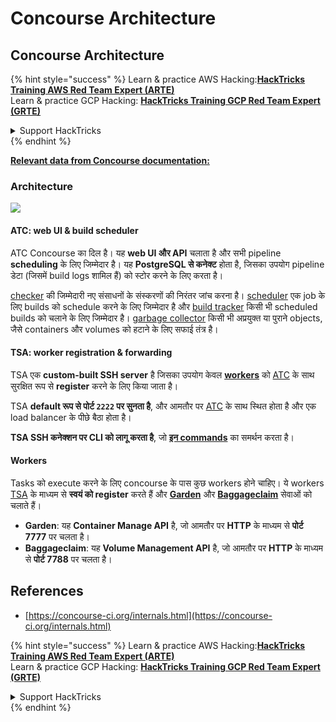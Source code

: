 # Concourse Architecture

## Concourse Architecture

{% hint style="success" %}
Learn & practice AWS Hacking:<img src="/.gitbook/assets/image.png" alt="" data-size="line">[**HackTricks Training AWS Red Team Expert (ARTE)**](https://training.hacktricks.xyz/courses/arte)<img src="/.gitbook/assets/image.png" alt="" data-size="line">\
Learn & practice GCP Hacking: <img src="/.gitbook/assets/image (2).png" alt="" data-size="line">[**HackTricks Training GCP Red Team Expert (GRTE)**<img src="/.gitbook/assets/image (2).png" alt="" data-size="line">](https://training.hacktricks.xyz/courses/grte)

<details>

<summary>Support HackTricks</summary>

* Check the [**subscription plans**](https://github.com/sponsors/carlospolop)!
* **Join the** 💬 [**Discord group**](https://discord.gg/hRep4RUj7f) or the [**telegram group**](https://t.me/peass) or **follow** us on **Twitter** 🐦 [**@hacktricks\_live**](https://twitter.com/hacktricks\_live)**.**
* **Share hacking tricks by submitting PRs to the** [**HackTricks**](https://github.com/carlospolop/hacktricks) and [**HackTricks Cloud**](https://github.com/carlospolop/hacktricks-cloud) github repos.

</details>
{% endhint %}

[**Relevant data from Concourse documentation:**](https://concourse-ci.org/internals.html)

### Architecture

![](<../../.gitbook/assets/image (187).png>)

#### ATC: web UI & build scheduler

ATC Concourse का दिल है। यह **web UI और API** चलाता है और सभी pipeline **scheduling** के लिए जिम्मेदार है। यह **PostgreSQL से कनेक्ट** होता है, जिसका उपयोग pipeline डेटा (जिसमें build logs शामिल हैं) को स्टोर करने के लिए करता है।

[checker](https://concourse-ci.org/checker.html) की जिम्मेदारी नए संसाधनों के संस्करणों की निरंतर जांच करना है। [scheduler](https://concourse-ci.org/scheduler.html) एक job के लिए builds को schedule करने के लिए जिम्मेदार है और [build tracker](https://concourse-ci.org/build-tracker.html) किसी भी scheduled builds को चलाने के लिए जिम्मेदार है। [garbage collector](https://concourse-ci.org/garbage-collector.html) किसी भी अप्रयुक्त या पुराने objects, जैसे containers और volumes को हटाने के लिए सफाई तंत्र है।

#### TSA: worker registration & forwarding

TSA एक **custom-built SSH server** है जिसका उपयोग केवल [**workers**](https://concourse-ci.org/internals.html#architecture-worker) को [ATC](https://concourse-ci.org/internals.html#component-atc) के साथ सुरक्षित रूप से **register** करने के लिए किया जाता है।

TSA **default रूप से पोर्ट `2222` पर सुनता है**, और आमतौर पर [ATC](https://concourse-ci.org/internals.html#component-atc) के साथ स्थित होता है और एक load balancer के पीछे बैठा होता है।

**TSA SSH कनेक्शन पर CLI को लागू करता है**, जो [**इन commands**](https://concourse-ci.org/internals.html#component-tsa) का समर्थन करता है।

#### Workers

Tasks को execute करने के लिए concourse के पास कुछ workers होने चाहिए। ये workers [TSA](https://concourse-ci.org/internals.html#component-tsa) के माध्यम से **स्वयं को register** करते हैं और [**Garden**](https://github.com/cloudfoundry-incubator/garden) और [**Baggageclaim**](https://github.com/concourse/baggageclaim) सेवाओं को चलाते हैं।

* **Garden**: यह **Container Manage API** है, जो आमतौर पर **HTTP** के माध्यम से **पोर्ट 7777** पर चलता है।
* **Baggageclaim**: यह **Volume Management API** है, जो आमतौर पर **HTTP** के माध्यम से **पोर्ट 7788** पर चलता है।

## References

* [https://concourse-ci.org/internals.html](https://concourse-ci.org/internals.html)

{% hint style="success" %}
Learn & practice AWS Hacking:<img src="/.gitbook/assets/image.png" alt="" data-size="line">[**HackTricks Training AWS Red Team Expert (ARTE)**](https://training.hacktricks.xyz/courses/arte)<img src="/.gitbook/assets/image.png" alt="" data-size="line">\
Learn & practice GCP Hacking: <img src="/.gitbook/assets/image (2).png" alt="" data-size="line">[**HackTricks Training GCP Red Team Expert (GRTE)**<img src="/.gitbook/assets/image (2).png" alt="" data-size="line">](https://training.hacktricks.xyz/courses/grte)

<details>

<summary>Support HackTricks</summary>

* Check the [**subscription plans**](https://github.com/sponsors/carlospolop)!
* **Join the** 💬 [**Discord group**](https://discord.gg/hRep4RUj7f) or the [**telegram group**](https://t.me/peass) or **follow** us on **Twitter** 🐦 [**@hacktricks\_live**](https://twitter.com/hacktricks\_live)**.**
* **Share hacking tricks by submitting PRs to the** [**HackTricks**](https://github.com/carlospolop/hacktricks) and [**HackTricks Cloud**](https://github.com/carlospolop/hacktricks-cloud) github repos.

</details>
{% endhint %}
